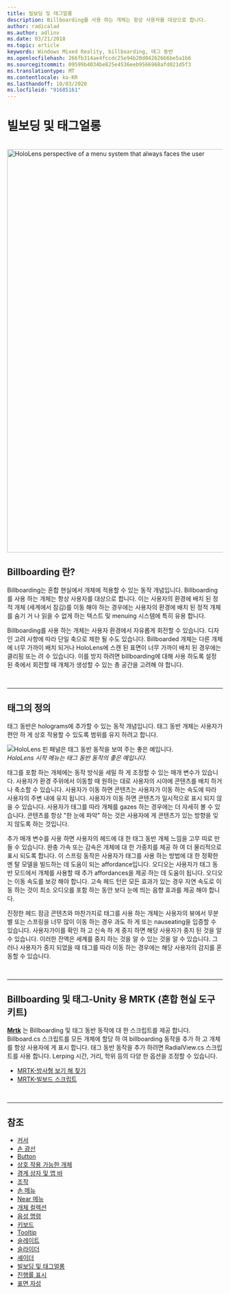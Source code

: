 ```yaml
---
title: 빌보딩 및 태그얼롱
description: Billboarding를 사용 하는 개체는 항상 사용자를 대상으로 합니다.
author: radicalad
ms.author: adlinv
ms.date: 03/21/2018
ms.topic: article
keywords: Windows Mixed Reality, billboarding, 태그 동반
ms.openlocfilehash: 266fb314ae4fccdc25e94b20d04262666be5a1b6
ms.sourcegitcommit: 09599b4034be825e4536eeb9566968afd021d5f3
ms.translationtype: MT
ms.contentlocale: ko-KR
ms.lasthandoff: 10/03/2020
ms.locfileid: "91685161"
---
```

# <a name="billboarding-and-tag-along"></a>빌보딩 및 태그얼롱

<br>

<img src="images/MRTK_TagAlong.gif" alt="HoloLens perspective of a menu system that always faces the user" width="940px">
<br>

## <a name="what-is-billboarding"></a>Billboarding 란?

Billboarding는 혼합 현실에서 개체에 적용할 수 있는 동작 개념입니다. Billboarding를 사용 하는 개체는 항상 사용자를 대상으로 합니다. 이는 사용자의 환경에 배치 된 정적 개체 (세계에서 잠김)를 이동 해야 하는 경우에는 사용자의 환경에 배치 된 정적 개체를 숨기 거 나 읽을 수 없게 하는 텍스트 및 menuing 시스템에 특히 유용 합니다.

Billboarding를 사용 하는 개체는 사용자 환경에서 자유롭게 회전할 수 있습니다. 디자인 고려 사항에 따라 단일 축으로 제한 될 수도 있습니다. Billboarded 개체는 다른 개체에 너무 가까이 배치 되거나 HoloLens에 스캔 된 표면이 너무 가까이 배치 된 경우에는 클리핑 또는 려 수 있습니다. 이를 방지 하려면 billboarding에 대해 사용 하도록 설정 된 축에서 회전할 때 개체가 생성할 수 있는 총 공간을 고려해 야 합니다.

<br>

---
## <a name="what-is-a-tag-along"></a>태그의 정의

태그 동반은 holograms에 추가할 수 있는 동작 개념입니다. 태그 동반 개체는 사용자가 편안 하 게 상호 작용할 수 있도록 범위를 유지 하려고 합니다.

![HoloLens 핀 패널은 태그 동반 동작을 보여 주는 좋은 예입니다.](images/tagalong-1000px.jpg)<br>
*HoloLens 시작 메뉴는 태그 동반 동작의 좋은 예입니다.*

태그를 포함 하는 개체에는 동작 방식을 세밀 하 게 조정할 수 있는 매개 변수가 있습니다. 사용자가 환경 주위에서 이동할 때 원하는 대로 사용자의 시야에 콘텐츠를 배치 하거나 축소할 수 있습니다. 사용자가 이동 하면 콘텐츠는 사용자가 이동 하는 속도에 따라 사용자의 주변 내에 유지 됩니다. 사용자가 이동 하면 콘텐츠가 일시적으로 표시 되지 않을 수 있습니다. 사용자가 태그를 따라 개체를 gazes 하는 경우에는 더 자세히 볼 수 있습니다. 콘텐츠를 항상 "한 눈에 파악" 하는 것은 사용자에 게 콘텐츠가 있는 방향을 잊지 않도록 하는 것입니다.

추가 매개 변수를 사용 하면 사용자의 헤드에 대 한 태그 동반 개체 느낌을 고무 띠로 만들 수 있습니다. 완충 가속 또는 감속은 개체에 대 한 가중치를 제공 하 여 더 물리적으로 표시 되도록 합니다. 이 스프링 동작은 사용자가 태그를 사용 하는 방법에 대 한 정확한 멘 탈 모델을 빌드하는 데 도움이 되는 affordance입니다. 오디오는 사용자가 태그 동반 모드에서 개체를 사용할 때 추가 affordances을 제공 하는 데 도움이 됩니다. 오디오는 이동 속도를 보강 해야 합니다. 고속 헤드 턴은 모든 효과가 있는 경우 자연 속도로 이동 하는 것이 최소 오디오를 포함 하는 동안 보다 눈에 띄는 음향 효과를 제공 해야 합니다.

진정한 헤드 잠금 콘텐츠와 마찬가지로 태그를 사용 하는 개체는 사용자의 뷰에서 무분별 또는 스프링을 너무 많이 이동 하는 경우 과도 하 게 또는 nauseating을 입증할 수 있습니다. 사용자가이를 확인 하 고 신속 하 게 중지 하면 해당 사용자가 중지 된 것을 알 수 있습니다. 이러한 잔액은 세계를 중지 하는 것을 알 수 있는 것을 알 수 있습니다. 그러나 사용자가 중지 되었을 때 태그를 따라 이동 하는 경우에는 해당 사용자의 감지를 혼동할 수 있습니다.

<br>

---

## <a name="billboarding-and-tag-along-in-mrtk-mixed-reality-toolkit-for-unity"></a>Billboarding 및 태그-Unity 용 MRTK (혼합 현실 도구 키트)
**[Mrtk](https://github.com/Microsoft/MixedRealityToolkit-Unity)** 는 Billboarding 및 태그 동반 동작에 대 한 스크립트를 제공 합니다. Billboard.cs 스크립트를 모든 개체에 할당 하 여 billboarding 동작을 추가 하 고 개체를 항상 사용자에 게 표시 합니다. 태그 동반 동작을 추가 하려면 RadialView.cs 스크립트를 사용 합니다. Lerping 시간, 거리, 학위 등의 다양 한 옵션을 조정할 수 있습니다.

* [MRTK-방사형 보기 해 찾기](https://microsoft.github.io/MixedRealityToolkit-Unity/Documentation/README_Solver.html#radialview)
* [MRTK-빌보드 스크립트](https://github.com/microsoft/MixedRealityToolkit-Unity/blob/mrtk_release/Assets/MixedRealityToolkit.SDK/Features/UX/Scripts/Utilities/Billboard.cs)


<br>

---

## <a name="see-also"></a>참조

* [커서](cursors.md)
* [손 광선](point-and-commit.md)
* [Button](button.md)
* [상호 작용 가능한 개체](interactable-object.md)
* [경계 상자 및 앱 바](app-bar-and-bounding-box.md)
* [조작](direct-manipulation.md)
* [손 메뉴](hand-menu.md)
* [Near 메뉴](near-menu.md)
* [개체 컬렉션](object-collection.md)
* [음성 명령](voice-input.md)
* [키보드](keyboard.md)
* [Tooltip](tooltip.md)
* [슬레이트](slate.md)
* [슬라이더](slider.md)
* [셰이더](shader.md)
* [빌보딩 및 태그얼롱](billboarding-and-tag-along.md)
* [진행률 표시](progress.md)
* [표면 자성](surface-magnetism.md)
